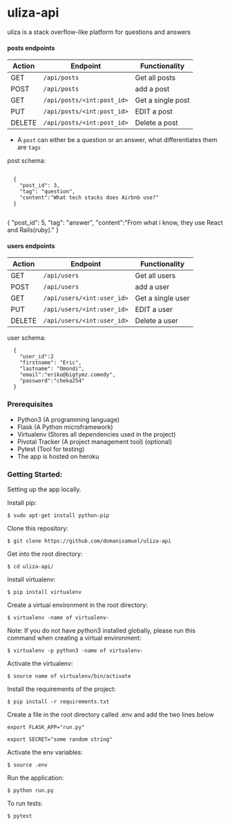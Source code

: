 # uliza-api
uliza is a stack overflow-like platform for questions and answers

#### posts endpoints
| Action| Endpoint | Functionality | 
|----------|----------|---------------|
| GET | `/api/posts`  | Get all posts|
| POST | `/api/posts`  | add a post|
| GET | `/api/posts/<int:post_id>`  | Get a single post|
| PUT | `/api/posts/<int:post_id>`  | EDIT a post|
| DELETE | `/api/posts/<int:post_id>`  | Delete a post|

- A `post` can either be a question or an answer, what differentiates them are `tags`

post schema:
```

  {
    "post_id": 3,
    "tag": "question",
    "content":"What tech stacks does Airbnb use?"
  }

```
```
```
  {
    "post_id": 5,
    "tag": "answer",
    "content":"From what i know, they use React and Rails(ruby)."
  }

#### users endpoints
| Action| Endpoint | Functionality | 
|----------|----------|---------------|
| GET | `/api/users`  | Get all users|
| POST | `/api/users`  | add a user|
| GET | `/api/users/<int:user_id>`  | Get a single user|
| PUT | `/api/users/<int:user_id>`  | EDIT a user|
| DELETE | `/api/users/<int:user_id>`  | Delete a user|

user schema:
```
  {
    "user_id":2
    "firstname": "Eric",
    "lastname": "Omondi",
    "email":"eriko@bigtymz.comedy",
    "password":"cheka254"
  }

```

### Prerequisites
- Python3 (A programming language)
- Flask (A Python microframework)
- Virtualenv (Stores all dependencies used in the project)
- Pivotal Tracker (A project management tool) (optional)
- Pytest (Tool for testing)
- The app is hosted on heroku

### Getting Started:
Setting up the app locally.

Install pip:

`$ sudo apt-get install python-pip`

Clone this repository:

`$ git clone https://github.com/domanisamuel/uliza-api`

Get into the root directory:

`$ cd uliza-api/`

Install virtualenv:

`$ pip install virtualenv`

Create a virtual environment in the root directory:

`$ virtualenv -name of virtualenv-`

Note: If you do not have python3 installed globally, please run this command when creating a virtual environment:

`$ virtualenv -p python3 -name of virtualenv-`

Activate the virtualenv:

`$ source name of virtualenv/bin/activate`

Install the requirements of the project:

`$ pip install -r requirements.txt`

Create a file in the root directory called .env and add the two lines below

`export FLASK_APP="run.py"`

`export SECRET="some random string"`

Activate the env variables:

`$ source .env`

Run the application:

`$ python run.py`

To run tests:

`$ pytest`